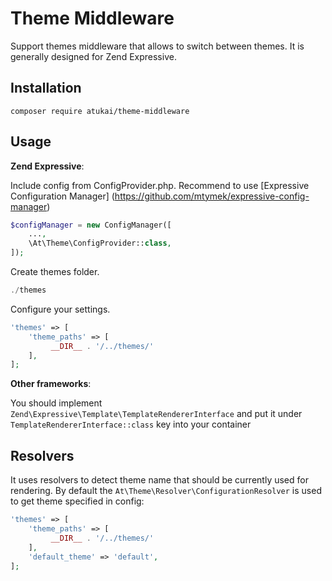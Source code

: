 # Theme Middleware
Support themes middleware that allows to switch between themes. It is generally designed 
for Zend Expressive.

## Installation

`composer require atukai/theme-middleware`

## Usage

**Zend Expressive**:

Include config from ConfigProvider.php. Recommend to use [Expressive Configuration Manager]
(https://github.com/mtymek/expressive-config-manager)

```php
$configManager = new ConfigManager([
    ...,
    \At\Theme\ConfigProvider::class,
]);
``` 
 
Create themes folder.

```php
./themes
``` 
 
Configure your settings. 

```php
'themes' => [
    'theme_paths' => [
         __DIR__ . '/../themes/'        
    ],
];
```

**Other frameworks**:

You should implement `Zend\Expressive\Template\TemplateRendererInterface` and 
put it under `TemplateRendererInterface::class` key into your container

## Resolvers
It uses resolvers to detect theme name that should be currently used for rendering.
By default the `At\Theme\Resolver\ConfigurationResolver` is used to get theme specified in config:
 
```php
'themes' => [
    'theme_paths' => [
         __DIR__ . '/../themes/'        
    ],
    'default_theme' => 'default',
];
``` 

